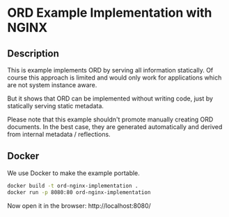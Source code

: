 # ORD Example Implementation with NGINX

## Description

This is example implements ORD by serving all information statically.
Of course this approach is limited and would only work for applications which are not system instance aware.

But it shows that ORD can be implemented without writing code, just by statically serving static metadata.

Please note that this example shouldn't promote manually creating ORD documents.
In the best case, they are generated automatically and derived from internal metadata / reflections.

## Docker

We use Docker to make the example portable.

```bash
docker build -t ord-nginx-implementation .
docker run -p 8080:80 ord-nginx-implementation
```

Now open it in the browser: http://localhost:8080/
